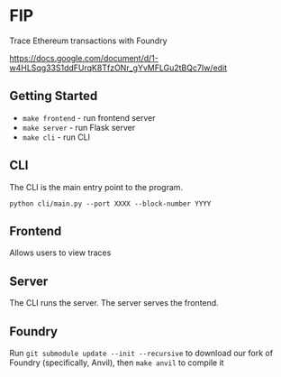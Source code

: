 # FIP

Trace Ethereum transactions with Foundry

https://docs.google.com/document/d/1-w4HLSqg33S1ddFUrqK8TfzONr_gYvMFLGu2tBQc7Iw/edit

## Getting Started

- `make frontend` - run frontend server
- `make server` - run Flask server
- `make cli` - run CLI

## CLI

The CLI is the main entry point to the program.

`python cli/main.py --port XXXX --block-number YYYY`

## Frontend

Allows users to view traces

## Server

The CLI runs the server. The server serves the frontend.

## Foundry

Run `git submodule update --init --recursive` to download our fork of Foundry (specifically, Anvil), then `make anvil` to compile it
